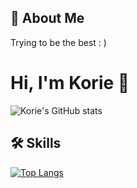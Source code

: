 
## 🚀 About Me
Trying to be the best : )
  
# Hi, I'm Korie 👋

![Korie's GitHub stats](https://github-readme-stats.vercel.app/api?username=KorieDrakeChaney&theme=cobalt&show_icons=true)

## 🛠 Skills

[![Top Langs](https://github-readme-stats.vercel.app/api/top-langs/?username=KorieDrakeChaney&theme=cobalt)](https://github.com/KorieDrakeChaney#)


